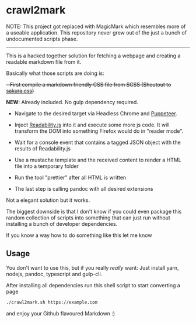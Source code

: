 # crawl2mark

NOTE: This project got replaced with MagicMark which resembles more of a useable application. This repository never grew out of the just a bunch of undocumented scripts phase.

----

This is a hacked together solution for fetching a webpage and creating a readable markdown file from it.

Basically what those scripts are doing is:

~~- First compile a markdown friendly CSS file from SCSS (Shoutout to [sakura.css](https://github.com/oxalorg/sakura))~~

**NEW**: Already included. No gulp dependency required.

- Navigate to the desired target via Headless Chrome and [Puppeteer](https://github.com/puppeteer/puppeteer).

- Inject [Readability.js](https://github.com/mozilla/readability) into it and execute some more js code. It will transform the DOM into something Firefox would do in "reader mode".

- Wait for a console event that contains a tagged JSON object with the results of Readability.js

- Use a mustache template and the received content to render a HTML file into a temporary folder

- Run the tool "prettier" after all HTML is written

- The last step is calling pandoc with all desired extensions

Not a elegant solution but it works.

The biggest downside is that I don't know if you could even package this random collection of scripts into something that can just run without installing a bunch of developer dependencies. 

If you know a way how to do something like this let me know

## Usage

You don't want to use this, but if you really _really_ want: Just install yarn, nodejs, pandoc, typescript and gulp-cli.

After installing all dependencies run this shell script to start converting a page

```sh
./crawl2mark.sh https://example.com
```

and enjoy your Github flavoured Markdown :)
